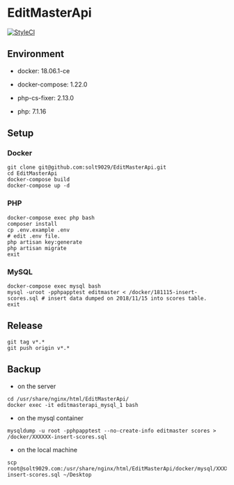 # EditMasterApi

[![StyleCI](https://github.styleci.io/repos/148159653/shield?branch=master)](https://github.styleci.io/repos/148159653)

## Environment

- docker: 18.06.1-ce

- docker-compose: 1.22.0

- php-cs-fixer: 2.13.0

- php: 7.1.16

## Setup
### Docker

```
git clone git@github.com:solt9029/EditMasterApi.git
cd EditMasterApi
docker-compose build
docker-compose up -d
```

### PHP

```
docker-compose exec php bash
composer install
cp .env.example .env
# edit .env file.
php artisan key:generate
php artisan migrate
exit
```

### MySQL

```
docker-compose exec mysql bash
mysql -uroot -pphpapptest editmaster < /docker/181115-insert-scores.sql # insert data dumped on 2018/11/15 into scores table.
exit
```

## Release

```
git tag v*.*
git push origin v*.*
```

## Backup

- on the server

```
cd /usr/share/nginx/html/EditMasterApi/
docker exec -it editmasterapi_mysql_1 bash
```

- on the mysql container

```
mysqldump -u root -pphpapptest --no-create-info editmaster scores > /docker/XXXXXX-insert-scores.sql
```

- on the local machine

```
scp root@solt9029.com:/usr/share/nginx/html/EditMasterApi/docker/mysql/XXXXXX-insert-scores.sql ~/Desktop
```

